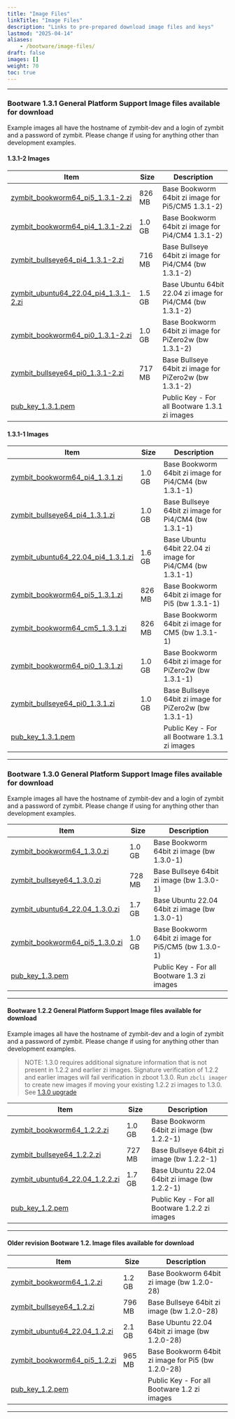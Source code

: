 ```yaml
---
title: "Image Files"
linkTitle: "Image Files" 
description: "Links to pre-prepared download image files and keys"
lastmod: "2025-04-14"
aliases:
    - /bootware/image-files/
draft: false
images: []
weight: 70
toc: true
---
```


-----
### Bootware 1.3.1 General Platform Support Image files available for download

Example images all have the hostname of zymbit-dev and a login of zymbit and a password of zymbit. Please change if using for anything other than development examples.

#### 1.3.1-2 Images

| Item | Size | Description |
|------|------|--------------------------|
| [zymbit_bookworm64_pi5_1.3.1-2.zi](https://bootware.s3.amazonaws.com/1.3.1/zymbit_bookworm64_pi5_1.3.1-2.zi) | 826 MB | Base Bookworm 64bit zi image for Pi5/CM5 1.3.1-2) |
| [zymbit_bookworm64_pi4_1.3.1-2.zi](https://bootware.s3.amazonaws.com/1.3.1/zymbit_bookworm64_pi4_1.3.1-2.zi) | 1.0 GB | Base Bookworm 64bit zi image for Pi4/CM4 1.3.1-2) |
| [zymbit_bullseye64_pi4_1.3.1-2.zi](https://bootware.s3.amazonaws.com/1.3.1/zymbit_bullseye64_pi4_1.3.1-2.zi) | 716 MB | Base Bullseye 64bit zi image for Pi4/CM4 (bw 1.3.1-2) |
| [zymbit_ubuntu64_22.04_pi4_1.3.1-2.zi](https://bootware.s3.amazonaws.com/1.3.1/zymbit_ubuntu64_22.04_pi4_1.3.1-2.zi) | 1.5 GB | Base Ubuntu 64bit 22.04 zi image for Pi4/CM4 (bw 1.3.1-2) |
| [zymbit_bookworm64_pi0_1.3.1-2.zi](https://bootware.s3.amazonaws.com/1.3.1/zymbit_bookworm64_pi0_1.3.1-2.zi) | 1.0 GB | Base Bookworm 64bit zi image for PiZero2w (bw 1.3.1-2) |
| [zymbit_bullseye64_pi0_1.3.1-2.zi](https://bootware.s3.amazonaws.com/1.3.1/zymbit_bullseye64_pi0_1.3.1-2.zi) | 717 MB | Base Bullseye 64bit zi image for PiZero2w (bw 1.3.1-2) |
| [pub_key_1.3.1.pem](https://bootware.s3.amazonaws.com/1.3.1/pub_key_1.3.1.pem) | | Public Key - For all Bootware 1.3.1 zi images |

#### 1.3.1-1 Images

| Item | Size | Description | 
|------|------|--------------------------|
| [zymbit_bookworm64_pi4_1.3.1.zi](https://bootware.s3.amazonaws.com/1.3.1/zymbit_bookworm64_pi4_1.3.1.zi) | 1.0 GB | Base Bookworm 64bit zi image for Pi4/CM4 (bw 1.3.1-1) |
| [zymbit_bullseye64_pi4_1.3.1.zi](https://bootware.s3.amazonaws.com/1.3.1/zymbit_bullseye64_pi4_1.3.1.zi) | 1.0 GB | Base Bullseye 64bit zi image for Pi4/CM4 (bw 1.3.1-1) |
| [zymbit_ubuntu64_22.04_pi4_1.3.1.zi](https://bootware.s3.amazonaws.com/1.3.1/zymbit_ubuntu64_22.04_pi4_1.3.1.zi) | 1.6 GB | Base Ubuntu 64bit 22.04 zi image for Pi4/CM4 (bw 1.3.1-1) |
| [zymbit_bookworm64_pi5_1.3.1.zi](https://bootware.s3.amazonaws.com/1.3.1/zymbit_bookworm64_pi5_1.3.1.zi) | 826 MB | Base Bookworm 64bit zi image for Pi5 (bw 1.3.1-1) |
| [zymbit_bookworm64_cm5_1.3.1.zi](https://bootware.s3.amazonaws.com/1.3.1/zymbit_bookworm64_cm5_1.3.1.zi) | 826 MB | Base Bookworm 64bit zi image for CM5 (bw 1.3.1-1) |
| [zymbit_bookworm64_pi0_1.3.1.zi](https://bootware.s3.amazonaws.com/1.3.1/zymbit_bookworm64_pi0_1.3.1.zi) | 1.0 GB | Base Bookworm 64bit zi image for PiZero2w (bw 1.3.1-1) |
| [zymbit_bullseye64_pi0_1.3.1.zi](https://bootware.s3.amazonaws.com/1.3.1/zymbit_bullseye64_pi0_1.3.1.zi) | 1.0 GB | Base Bullseye 64bit zi image for PiZero2w (bw 1.3.1-1) |
| [pub_key_1.3.1.pem](https://bootware.s3.amazonaws.com/1.3.1/pub_key_1.3.1.pem) | | Public Key - For all Bootware 1.3.1 zi images |

-----
### Bootware 1.3.0 General Platform Support Image files available for download

Example images all have the hostname of zymbit-dev and a login of zymbit and a password of zymbit. Please change if using for anything other than development examples.

| Item | Size | Description | 
|------|------|--------------------------|
| [zymbit_bookworm64_1.3.0.zi](https://bootware.s3.amazonaws.com/1.3/zymbit_bookworm64_1.3.0.zi) | 1.0 GB | Base Bookworm 64bit zi image (bw 1.3.0-1) |
| [zymbit_bullseye64_1.3.0.zi](https://bootware.s3.amazonaws.com/1.3/zymbit_bullseye64_1.3.0.zi) | 728 MB | Base Bullseye 64bit zi image (bw 1.3.0-1)  |
| [zymbit_ubuntu64_22.04_1.3.0.zi](https://bootware.s3.amazonaws.com/1.3/zymbit_ubuntu64_22.04_1.3.0.zi) | 1.7 GB | Base Ubuntu 22.04 64bit zi image  (bw 1.3.0-1)  |
| [zymbit_bookworm64_pi5_1.3.0.zi](https://bootware.s3.amazonaws.com/1.3/zymbit_bookworm64_pi5_1.3.0.zi) | 1.0 GB | Base Bookworm 64bit zi image for Pi5/CM5 (bw 1.3.0-1) |
| [pub_key_1.3.pem](https://bootware.s3.amazonaws.com/1.3/pub_key_1.3.pem) | | Public Key - For all Bootware 1.3 zi images |

-----

#### Bootware 1.2.2 General Platform Support Image files available for download

Example images all have the hostname of zymbit-dev and a login of zymbit and a password of zymbit. Please change if using for anything other than development examples.

> NOTE: 1.3.0 requires additional signature information that is not present in 1.2.2 and earlier zi images. Signature verification of 1.2.2 and earlier images will fail verification in zboot 1.3.0. Run `zbcli imager` to create new images if moving your existing 1.2.2 zi images to 1.3.0. See [1.3.0 upgrade](../troubleshooting/#release-130-1)

| Item | Size | Description | 
|------|------|--------------------------|
| [zymbit_bookworm64_1.2.2.zi](https://bootware.s3.amazonaws.com/1.2/zymbit_bookworm64_1.2.2.zi) | 1.0 GB | Base Bookworm 64bit zi image (bw 1.2.2-1) |
| [zymbit_bullseye64_1.2.2.zi](https://bootware.s3.amazonaws.com/1.2/zymbit_bullseye64_1.2.2.zi) | 727 MB | Base Bullseye 64bit zi image (bw 1.2.2-1)  |
| [zymbit_ubuntu64_22.04_1.2.2.zi](https://bootware.s3.amazonaws.com/1.2/zymbit_ubuntu64_22.04_1.2.2.zi) | 1.7 GB | Base Ubuntu 22.04 64bit zi image  (bw 1.2.2-1)  |
| [pub_key_1.2.pem](https://bootware.s3.amazonaws.com/1.2/pub_key_1.2.pem) | | Public Key - For all Bootware 1.2.2 zi images |

-----

#### Older revision Bootware 1.2. Image files available for download

| Item | Size | Description | 
|------|------|--------------------------|
| [zymbit_bookworm64_1.2.zi](https://bootware.s3.amazonaws.com/1.2/zymbit_bookworm64_1.2.zi) | 1.2 GB | Base Bookworm 64bit zi image (bw 1.2.0-28) |
| [zymbit_bullseye64_1.2.zi](https://bootware.s3.amazonaws.com/1.2/zymbit_bullseye64_1.2.zi) | 796 MB | Base Bullseye 64bit zi image (bw 1.2.0-28)  |
| [zymbit_ubuntu64_22.04_1.2.zi](https://bootware.s3.amazonaws.com/1.2/zymbit_ubuntu64_22.04_1.2.zi) | 2.1 GB | Base Ubuntu 22.04 64bit zi image  (bw 1.2.0-28)  |
| [zymbit_bookworm64_pi5_1.2.zi](https://bootware.s3.amazonaws.com/1.2/zymbit_bookworm64_pi5_1.2.zi) | 965 MB | Base Bookworm 64bit zi image for Pi5 (bw 1.2.0-28) |
| [pub_key_1.2.pem](https://bootware.s3.amazonaws.com/1.2/pub_key_1.2.pem) | | Public Key - For all Bootware 1.2 zi images |

-----


